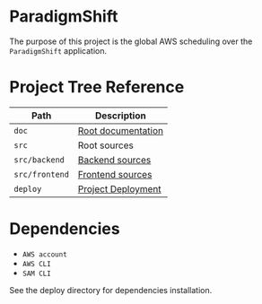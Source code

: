# ParadigmShift

The purpose of this project is the global AWS scheduling over the `ParadigmShift` application.

# Project Tree Reference

| Path           | Description                                             |
|----------------|---------------------------------------------------------|
| `doc`          | [Root documentation](doc/rootdoc.md)                    |
| `src`          | Root sources                                            |
| `src/backend`  | [Backend sources](src/backend/README.md)                |
| `src/frontend` | [Frontend sources](src/frontend/README.md)              |
| `deploy`       | [Project Deployment](deploy/README.md)                  |

# Dependencies

  - `AWS account`
  - `AWS CLI`
  - `SAM CLI`

See the deploy directory for dependencies installation.